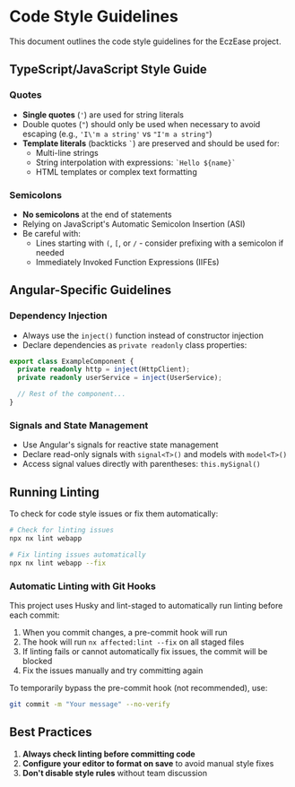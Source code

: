 # Code Style Guidelines

This document outlines the code style guidelines for the EczEase project.

## TypeScript/JavaScript Style Guide

### Quotes

- **Single quotes** (`'`) are used for string literals
- Double quotes (`"`) should only be used when necessary to avoid escaping (e.g., `'I\'m a string'` vs `"I'm a string"`)
- **Template literals** (backticks `` ` ``) are preserved and should be used for:
  - Multi-line strings
  - String interpolation with expressions: `` `Hello ${name}` ``
  - HTML templates or complex text formatting

### Semicolons

- **No semicolons** at the end of statements
- Relying on JavaScript's Automatic Semicolon Insertion (ASI)
- Be careful with:
  - Lines starting with `(`, `[`, or `/` - consider prefixing with a semicolon if needed
  - Immediately Invoked Function Expressions (IIFEs)

## Angular-Specific Guidelines

### Dependency Injection

- Always use the `inject()` function instead of constructor injection
- Declare dependencies as `private readonly` class properties:

```typescript
export class ExampleComponent {
  private readonly http = inject(HttpClient);
  private readonly userService = inject(UserService);

  // Rest of the component...
}
```

### Signals and State Management

- Use Angular's signals for reactive state management
- Declare read-only signals with `signal<T>()` and models with `model<T>()`
- Access signal values directly with parentheses: `this.mySignal()`

## Running Linting

To check for code style issues or fix them automatically:

```bash
# Check for linting issues
npx nx lint webapp

# Fix linting issues automatically
npx nx lint webapp --fix
```

### Automatic Linting with Git Hooks

This project uses Husky and lint-staged to automatically run linting before each commit:

1. When you commit changes, a pre-commit hook will run
2. The hook will run `nx affected:lint --fix` on all staged files
3. If linting fails or cannot automatically fix issues, the commit will be blocked
4. Fix the issues manually and try committing again

To temporarily bypass the pre-commit hook (not recommended), use:

```bash
git commit -m "Your message" --no-verify
```

## Best Practices

1. **Always check linting before committing code**
2. **Configure your editor to format on save** to avoid manual style fixes
3. **Don't disable style rules** without team discussion
